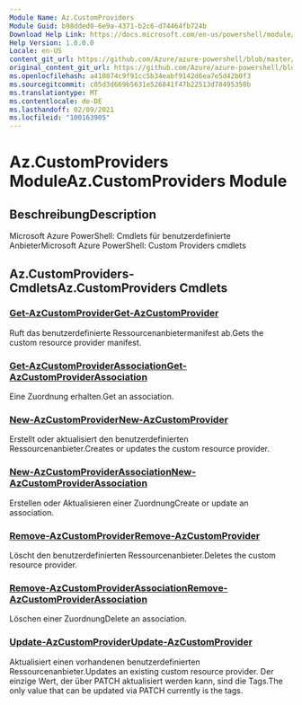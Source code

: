 ```yaml
---
Module Name: Az.CustomProviders
Module Guid: b98dded0-6e9a-4371-b2c6-d74464fb724b
Download Help Link: https://docs.microsoft.com/en-us/powershell/module/az.customproviders
Help Version: 1.0.0.0
Locale: en-US
content_git_url: https://github.com/Azure/azure-powershell/blob/master/src/CustomProviders/help/Az.CustomProviders.md
original_content_git_url: https://github.com/Azure/azure-powershell/blob/master/src/CustomProviders/help/Az.CustomProviders.md
ms.openlocfilehash: a410874c9f91cc5b34eabf9142d6ea7e5d42b0f3
ms.sourcegitcommit: c05d3d669b5631e526841f47b22513d78495350b
ms.translationtype: MT
ms.contentlocale: de-DE
ms.lasthandoff: 02/09/2021
ms.locfileid: "100163905"
---
```

# <span data-ttu-id="19a09-101">Az.CustomProviders Module</span><span class="sxs-lookup"><span data-stu-id="19a09-101">Az.CustomProviders Module</span></span>
## <span data-ttu-id="19a09-102">Beschreibung</span><span class="sxs-lookup"><span data-stu-id="19a09-102">Description</span></span>
<span data-ttu-id="19a09-103">Microsoft Azure PowerShell: Cmdlets für benutzerdefinierte Anbieter</span><span class="sxs-lookup"><span data-stu-id="19a09-103">Microsoft Azure PowerShell: Custom Providers cmdlets</span></span>

## <span data-ttu-id="19a09-104">Az.CustomProviders-Cmdlets</span><span class="sxs-lookup"><span data-stu-id="19a09-104">Az.CustomProviders Cmdlets</span></span>
### [<span data-ttu-id="19a09-105">Get-AzCustomProvider</span><span class="sxs-lookup"><span data-stu-id="19a09-105">Get-AzCustomProvider</span></span>](Get-AzCustomProvider.md)
<span data-ttu-id="19a09-106">Ruft das benutzerdefinierte Ressourcenanbietermanifest ab.</span><span class="sxs-lookup"><span data-stu-id="19a09-106">Gets the custom resource provider manifest.</span></span>

### [<span data-ttu-id="19a09-107">Get-AzCustomProviderAssociation</span><span class="sxs-lookup"><span data-stu-id="19a09-107">Get-AzCustomProviderAssociation</span></span>](Get-AzCustomProviderAssociation.md)
<span data-ttu-id="19a09-108">Eine Zuordnung erhalten.</span><span class="sxs-lookup"><span data-stu-id="19a09-108">Get an association.</span></span>

### [<span data-ttu-id="19a09-109">New-AzCustomProvider</span><span class="sxs-lookup"><span data-stu-id="19a09-109">New-AzCustomProvider</span></span>](New-AzCustomProvider.md)
<span data-ttu-id="19a09-110">Erstellt oder aktualisiert den benutzerdefinierten Ressourcenanbieter.</span><span class="sxs-lookup"><span data-stu-id="19a09-110">Creates or updates the custom resource provider.</span></span>

### [<span data-ttu-id="19a09-111">New-AzCustomProviderAssociation</span><span class="sxs-lookup"><span data-stu-id="19a09-111">New-AzCustomProviderAssociation</span></span>](New-AzCustomProviderAssociation.md)
<span data-ttu-id="19a09-112">Erstellen oder Aktualisieren einer Zuordnung</span><span class="sxs-lookup"><span data-stu-id="19a09-112">Create or update an association.</span></span>

### [<span data-ttu-id="19a09-113">Remove-AzCustomProvider</span><span class="sxs-lookup"><span data-stu-id="19a09-113">Remove-AzCustomProvider</span></span>](Remove-AzCustomProvider.md)
<span data-ttu-id="19a09-114">Löscht den benutzerdefinierten Ressourcenanbieter.</span><span class="sxs-lookup"><span data-stu-id="19a09-114">Deletes the custom resource provider.</span></span>

### [<span data-ttu-id="19a09-115">Remove-AzCustomProviderAssociation</span><span class="sxs-lookup"><span data-stu-id="19a09-115">Remove-AzCustomProviderAssociation</span></span>](Remove-AzCustomProviderAssociation.md)
<span data-ttu-id="19a09-116">Löschen einer Zuordnung</span><span class="sxs-lookup"><span data-stu-id="19a09-116">Delete an association.</span></span>

### [<span data-ttu-id="19a09-117">Update-AzCustomProvider</span><span class="sxs-lookup"><span data-stu-id="19a09-117">Update-AzCustomProvider</span></span>](Update-AzCustomProvider.md)
<span data-ttu-id="19a09-118">Aktualisiert einen vorhandenen benutzerdefinierten Ressourcenanbieter.</span><span class="sxs-lookup"><span data-stu-id="19a09-118">Updates an existing custom resource provider.</span></span>
<span data-ttu-id="19a09-119">Der einzige Wert, der über PATCH aktualisiert werden kann, sind die Tags.</span><span class="sxs-lookup"><span data-stu-id="19a09-119">The only value that can be updated via PATCH currently is the tags.</span></span>

